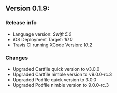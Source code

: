 
## Version 0.1.9: 

### Release info
- Language version: *Swift 5.0*
- iOS Deployment Target: *10.0*
- Travis CI running XCode Version: *10.2*

### Changes
- Upgraded Cartfile quick version to v3.0.0
- Upgraded Cartfile nimble version to v9.0.0-rc.3
- Upgraded Podfile quick version to 3.0.0
- Upgraded Podfile nimble version to 9.0.0-rc.3
